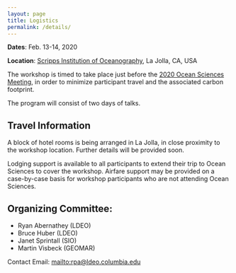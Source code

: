 ```yaml
---
layout: page
title: Logistics
permalink: /details/
---
```


**Dates**: Feb. 13-14, 2020

**Location**: [Scripps Institution of Oceanography](git@github.com:rabernat/alg-symposium.git), La Jolla, CA, USA

The workshop is timed to take place just before the
[2020 Ocean Sciences Meeting](https://www2.agu.org/ocean-sciences-meeting/),
in order to minimize participant travel and the associated carbon footprint.

The program will consist of two days of talks.

## Travel Information

A block of hotel rooms is being arranged in La Jolla, in close proximity to the workshop location.
Further details will be provided soon.

Lodging support is available to all participants to extend their trip to Ocean Sciences
to cover the workshop.
Airfare support may be provided on a case-by-case basis for workshop participants who are not attending Ocean Sciences.

## Organizing Committee:
- Ryan Abernathey (LDEO)
- Bruce Huber (LDEO)
- Janet Sprintall (SIO)
- Martin Visbeck (GEOMAR)

Contact Email: <mailto:rpa@ldeo.columbia.edu>

